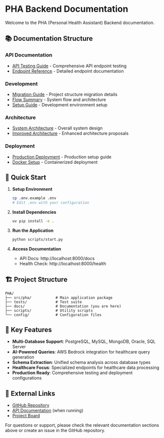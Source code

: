 # PHA Backend Documentation

Welcome to the PHA (Personal Health Assistant) Backend documentation.

## 📚 Documentation Structure

### API Documentation
- [API Testing Guide](api/testing.md) - Comprehensive API endpoint testing
- [Endpoint Reference](api/endpoints.md) - Detailed endpoint documentation

### Development
- [Migration Guide](development/migration.md) - Project structure migration details
- [Flow Summary](development/flow_summary.md) - System flow and architecture
- [Setup Guide](development/setup.md) - Development environment setup

### Architecture
- [System Architecture](architecture.md) - Overall system design
- [Improved Architecture](architecture_improved.md) - Enhanced architecture proposals

### Deployment
- [Production Deployment](deployment/production.md) - Production setup guide
- [Docker Setup](deployment/docker.md) - Containerized deployment

## 🚀 Quick Start

1. **Setup Environment**
   ```bash
   cp .env.example .env
   # Edit .env with your configuration
   ```

2. **Install Dependencies**
   ```bash
   uv pip install -e .
   ```

3. **Run the Application**
   ```bash
   python scripts/start.py
   ```

4. **Access Documentation**
   - API Docs: http://localhost:8000/docs
   - Health Check: http://localhost:8000/health

## 🏗️ Project Structure

```
PHA/
├── src/pha/           # Main application package
├── tests/             # Test suite
├── docs/              # Documentation (you are here)
├── scripts/           # Utility scripts
└── config/            # Configuration files
```

## 📖 Key Features

- **Multi-Database Support**: PostgreSQL, MySQL, MongoDB, Oracle, SQL Server
- **AI-Powered Queries**: AWS Bedrock integration for healthcare query generation
- **Schema Extraction**: Unified schema analysis across database types
- **Healthcare Focus**: Specialized endpoints for healthcare data processing
- **Production Ready**: Comprehensive testing and deployment configurations

## 🔗 External Links

- [GitHub Repository](https://github.com/sowmiya-goml/PHA)
- [API Documentation](http://localhost:8000/docs) (when running)
- [Project Board](https://github.com/sowmiya-goml/PHA/projects)

For questions or support, please check the relevant documentation sections above or create an issue in the GitHub repository.